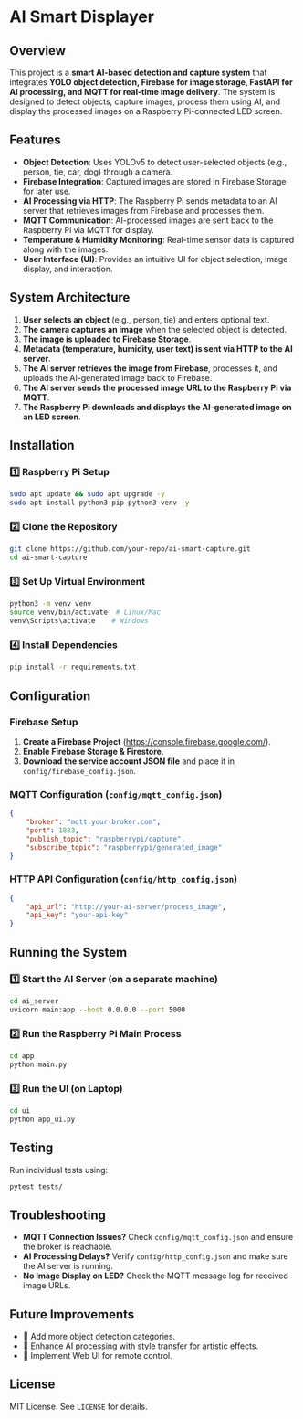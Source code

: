 # AI Smart Displayer

## Overview
This project is a **smart AI-based detection and capture system** that integrates **YOLO object detection, Firebase for image storage, FastAPI for AI processing, and MQTT for real-time image delivery**. The system is designed to detect objects, capture images, process them using AI, and display the processed images on a Raspberry Pi-connected LED screen.

## Features
- **Object Detection**: Uses YOLOv5 to detect user-selected objects (e.g., person, tie, car, dog) through a camera.
- **Firebase Integration**: Captured images are stored in Firebase Storage for later use.
- **AI Processing via HTTP**: The Raspberry Pi sends metadata to an AI server that retrieves images from Firebase and processes them.
- **MQTT Communication**: AI-processed images are sent back to the Raspberry Pi via MQTT for display.
- **Temperature & Humidity Monitoring**: Real-time sensor data is captured along with the images.
- **User Interface (UI)**: Provides an intuitive UI for object selection, image display, and interaction.

## System Architecture
1. **User selects an object** (e.g., person, tie) and enters optional text.
2. **The camera captures an image** when the selected object is detected.
3. **The image is uploaded to Firebase Storage**.
4. **Metadata (temperature, humidity, user text) is sent via HTTP to the AI server**.
5. **The AI server retrieves the image from Firebase**, processes it, and uploads the AI-generated image back to Firebase.
6. **The AI server sends the processed image URL to the Raspberry Pi via MQTT**.
7. **The Raspberry Pi downloads and displays the AI-generated image on an LED screen**.

## Installation
### 1️⃣ Raspberry Pi Setup
```bash
sudo apt update && sudo apt upgrade -y
sudo apt install python3-pip python3-venv -y
```
### 2️⃣ Clone the Repository
```bash
git clone https://github.com/your-repo/ai-smart-capture.git
cd ai-smart-capture
```
### 3️⃣ Set Up Virtual Environment
```bash
python3 -m venv venv
source venv/bin/activate  # Linux/Mac
venv\Scripts\activate    # Windows
```
### 4️⃣ Install Dependencies
```bash
pip install -r requirements.txt
```

## Configuration
### Firebase Setup
1. **Create a Firebase Project** (https://console.firebase.google.com/).
2. **Enable Firebase Storage & Firestore**.
3. **Download the service account JSON file** and place it in `config/firebase_config.json`.

### MQTT Configuration (`config/mqtt_config.json`)
```json
{
    "broker": "mqtt.your-broker.com",
    "port": 1883,
    "publish_topic": "raspberrypi/capture",
    "subscribe_topic": "raspberrypi/generated_image"
}
```
### HTTP API Configuration (`config/http_config.json`)
```json
{
    "api_url": "http://your-ai-server/process_image",
    "api_key": "your-api-key"
}
```

## Running the System
### 1️⃣ Start the AI Server (on a separate machine)
```bash
cd ai_server
uvicorn main:app --host 0.0.0.0 --port 5000
```
### 2️⃣ Run the Raspberry Pi Main Process
```bash
cd app
python main.py
```
### 3️⃣ Run the UI (on Laptop)
```bash
cd ui
python app_ui.py
```

## Testing
Run individual tests using:
```bash
pytest tests/
```

## Troubleshooting
- **MQTT Connection Issues?** Check `config/mqtt_config.json` and ensure the broker is reachable.
- **AI Processing Delays?** Verify `config/http_config.json` and make sure the AI server is running.
- **No Image Display on LED?** Check the MQTT message log for received image URLs.

## Future Improvements
- 🔹 Add more object detection categories.
- 🔹 Enhance AI processing with style transfer for artistic effects.
- 🔹 Implement Web UI for remote control.

## License
MIT License. See `LICENSE` for details.
